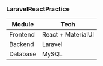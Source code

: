 ### LaravelReactPractice

| Module   | Tech     |
|----------|----------|
| Frontend | React + MaterialUI   |
| Backend  | Laravel  |
| Database | MySQL    |
